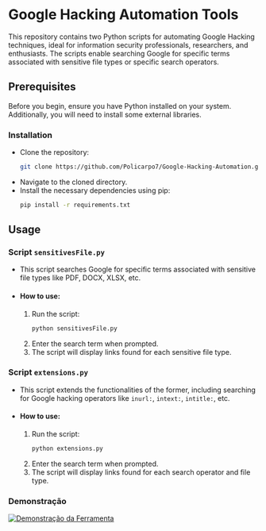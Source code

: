 # Google Hacking Automation Tools

This repository contains two Python scripts for automating Google Hacking techniques, ideal for information security professionals, researchers, and enthusiasts. The scripts enable searching Google for specific terms associated with sensitive file types or specific search operators.

## Prerequisites

Before you begin, ensure you have Python installed on your system. Additionally, you will need to install some external libraries.

### Installation

- Clone the repository:
    ```bash
    git clone https://github.com/Policarpo7/Google-Hacking-Automation.git
    ```
- Navigate to the cloned directory.
- Install the necessary dependencies using pip:
    ```bash
    pip install -r requirements.txt
    ```

## Usage

### Script `sensitivesFile.py`

- This script searches Google for specific terms associated with sensitive file types like PDF, DOCX, XLSX, etc.
- #### How to use:
    1. Run the script:
        ```bash
        python sensitivesFile.py
        ```
    2. Enter the search term when prompted.
    3. The script will display links found for each sensitive file type.

### Script `extensions.py`

- This script extends the functionalities of the former, including searching for Google hacking operators like `inurl:`, `intext:`, `intitle:`, etc.
- #### How to use:
    1. Run the script:
        ```bash
        python extensions.py
        ```
    2. Enter the search term when prompted.
    3. The script will display links found for each search operator and file type.

### Demonstração

[![Demonstração da Ferramenta](http://img.youtube.com/vi/1GD5ZTuXbJc/0.jpg)](http://www.youtube.com/watch?v=1GD5ZTuXbJc)

